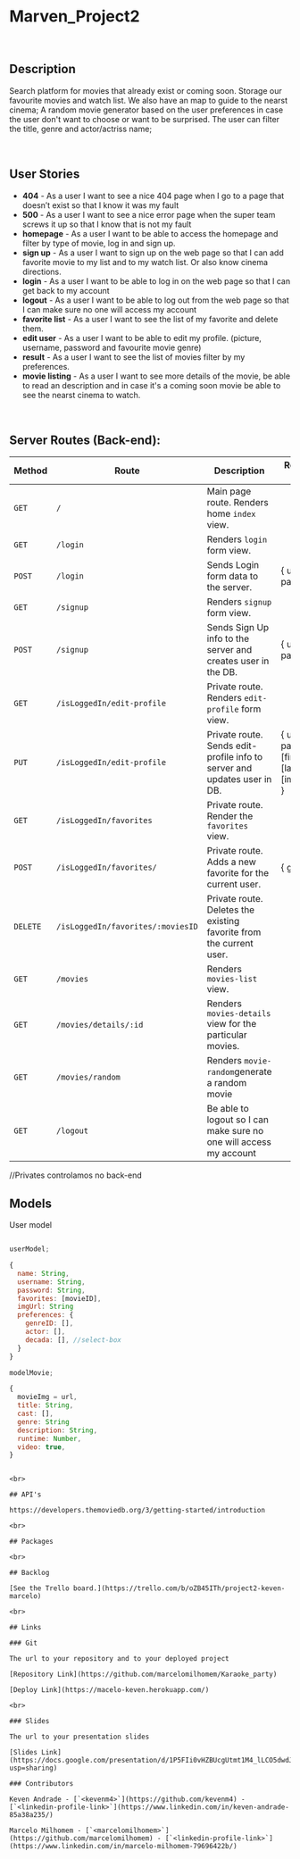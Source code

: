# Marven_Project2

<br>

## Description

Search platform for movies that already exist or coming soon. Storage our favourite movies and watch list.
We also have an map to guide to the nearst cinema; A random movie generator based on the user preferences in case the user don't want to choose
or want to be surprised. The user can filter the title, genre and actor/actriss name;

<br>

## User Stories

- **404** - As a user I want to see a nice 404 page when I go to a page that doesn’t exist so that I know it was my fault
- **500** - As a user I want to see a nice error page when the super team screws it up so that I know that is not my fault
- **homepage** - As a user I want to be able to access the homepage and filter by type of movie, log in and sign up.
- **sign up** - As a user I want to sign up on the web page so that I can add favorite movie to my list and to my watch list. Or also know cinema directions.
- **login** - As a user I want to be able to log in on the web page so that I can get back to my account
- **logout** - As a user I want to be able to log out from the web page so that I can make sure no one will access my account
- **favorite list** - As a user I want to see the list of my favorite and delete them.
- **edit user** - As a user I want to be able to edit my profile. (picture, username, password and favourite movie genre)
- **result** - As a user I want to see the list of movies filter by my preferences.
- **movie listing** - As a user I want to see more details of the movie, be able to read an description and in case it's a coming soon movie be able to see the nearst cinema to watch.

<br>

## Server Routes (Back-end):

| **Method** | **Route**                      | **Description**                                                          | Request - Body                                              |
| ---------- | ------------------------------ | ------------------------------------------------------------------------ | ----------------------------------------------------------- |
| `GET`      | `/`                            | Main page route. Renders home `index` view.                              |                                                             |
| `GET`      | `/login`                       | Renders `login` form view.                                               |                                                             |
| `POST`     | `/login`                       | Sends Login form data to the server.                                     | { username, password }                                      |
| `GET`      | `/signup`                      | Renders `signup` form view.                                              |                                                             |
| `POST`     | `/signup`                      | Sends Sign Up info to the server and creates user in the DB.             | { username, password }                                      |
| `GET`      | `/isLoggedIn/edit-profile`        | Private route. Renders `edit-profile` form view.                         |                                                             |
| `PUT`      | `/isLoggedIn/edit-profile`        | Private route. Sends edit-profile info to server and updates user in DB. | { username, password, [firstName], [lastName], [imageUrl] } |
| `GET`      | `/isLoggedIn/favorites`           | Private route. Render the `favorites` view.                              |                                                             |
| `POST`     | `/isLoggedIn/favorites/`          | Private route. Adds a new favorite for the current user.                 | { genre }                                                   |
| `DELETE`   | `/isLoggedIn/favorites/:moviesID` | Private route. Deletes the existing favorite from the current user.      |                                                             |
| `GET`      | `/movies`                      | Renders `movies-list` view.                                              |                                                             |
| `GET`      | `/movies/details/:id`          | Renders `movies-details` view for the particular movies.                 |                                                             |
| `GET`      | `/movies/random`               | Renders `movie-random`generate a random movie                            |
| `GET`      | `/logout`                      | Be able to logout so I can make sure no one will access my account       |

//Privates controlamos no back-end

## Models

User model

```javascript

userModel;

{
  name: String,
  username: String,
  password: String,
  favorites: [movieID],
  imgUrl: String
  preferences: {
    genreID: [],
    actor: [],
    decada: [], //select-box
  }
}

modelMovie;

{
  movieImg = url,
  title: String,
  cast: [],
  genre: String
  description: String,
  runtime: Number,
  video: true,
}
```
```

<br>

## API's

https://developers.themoviedb.org/3/getting-started/introduction

<br>

## Packages

<br>

## Backlog

[See the Trello board.](https://trello.com/b/oZB45ITh/project2-keven-marcelo)

<br>

## Links

### Git

The url to your repository and to your deployed project

[Repository Link](https://github.com/marcelomilhomem/Karaoke_party)

[Deploy Link](https://macelo-keven.herokuapp.com/)

<br>

### Slides

The url to your presentation slides

[Slides Link](https://docs.google.com/presentation/d/1P5FIi0vHZBUcgUtmt1M4_lLCO5dwdJ4UOgtJa4ehGfk/edit?usp=sharing)

### Contributors

Keven Andrade - [`<kevenm4>`](https://github.com/kevenm4) - [`<linkedin-profile-link>`](https://www.linkedin.com/in/keven-andrade-85a38a235/)

Marcelo Milhomem - [`<marcelomilhomem>`](https://github.com/marcelomilhomem) - [`<linkedin-profile-link>`](https://www.linkedin.com/in/marcelo-milhomem-79696422b/)
